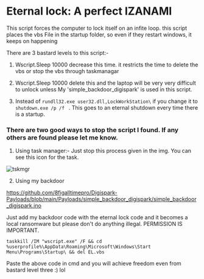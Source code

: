 # Eternal lock: A perfect IZANAMI

This script forces the computer to lock itself on an infite loop. this script places the vbs File in the startup folder, so even if they restart windows, it keeps on happening

There are 3 bastard levels to this script:-

1. Wscript.Sleep 10000 decrease this time. it restricts the time to delete the vbs or stop the vbs through taskmanagar

2. Wscript.Sleep 10000 delete this and the laptop will be very very difficult to unlock unless My 'simple_backdoor_digispark' is used in this script.

3. Instead of ````rundll32.exe user32.dll,LockWorkStation\```` if you change it to ````shutdown.exe /p /f ```` . This goes to an eternal shutdown every time there is a startup.

### There are two good ways to stop the script I found. If any others are found please let me know.

 1. Using task manager:- Just stop this process given in the img. You can see this icon for the task.

![tskmgr](https://i.ibb.co/G93Dh2M/eternal-lock-damage-control.png)

 2. Using my backdoor 

https://github.com/8figalltimepro/Digispark-Payloads/blob/main/Payloads/simple_backdoor_digispark/simple_backdoor_digispark.ino

Just add my backdoor code with the eternal lock code and it becomes a local ransomware but please don't do anything illegal. PERMISSION IS IMPORTANT.

````
taskkill /IM "wscript.exe" /F && cd %userprofile%\AppData\Roaming\Microsoft\Windows\Start Menu\Programs\Startup\ && del EL.vbs
````
Paste the above code in cmd and you will achieve freedom even from bastard level three :) lol
